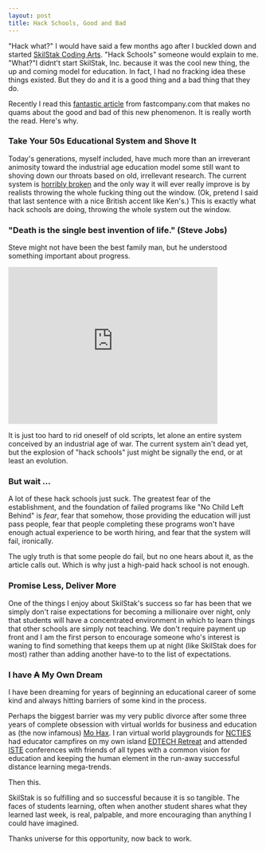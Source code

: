 ```yaml
---
layout: post
title: Hack Schools, Good and Bad
---
```


"Hack what?" I would have said a few months ago after I buckled
down and started [SkilStak Coding Arts][]. "Hack Schools" someone
would explain to me. "What?"I didnt't start SkilStak, Inc. because it was the cool new thing,
the up and coming model for education. In fact, I had no fracking
idea these things existed. But they do and it is a good thing and
a bad thing that they do.

Recently I read this [fantastic article][] from fastcompany.com that
makes no quams about the good and bad of this new phenomenon. It is
really worth the read. Here's why.

### Take Your 50s Educational System and Shove It

Today's generations, myself included, have much more than an irreverant
animosity toward the industrial age education model some still want to
shoving down our throats based on old, irrellevant research. The current
system is [horribly broken][] and the only way
it will ever really improve is by realists throwing the whole fucking
thing out the window. (Ok, pretend I said that last sentence with
a nice British accent like Ken's.) This is exactly what hack schools
are doing, throwing the whole system out the window.

### "Death is the single best invention of life." (Steve Jobs)

Steve might not have been the best family man, but he understood
something important about progress.

<p><iframe width="420" height="315" src="http://www.youtube.com/embed/-578Q4rb6wM" frameborder="0" allowfullscreen="allowfullscreen">buggy maruku</iframe></p>

It is just too hard to rid oneself of old scripts, let alone an entire
system conceived by an industrial age of war. The current system ain't
dead yet, but the explosion of "hack schools" just might be signally
the end, or at least an evolution.

### But wait ...

A lot of these hack schools just suck. The greatest fear of the
establishment, and the foundation of failed programs like "No Child
Left Behind" is *fear*, fear that somehow, those providing the
education will just pass people, fear that people completing these
programs won't have enough actual experience to be worth hiring, and
fear that the system will fail, ironically.

The ugly truth is that some people do fail, but no one hears about it,
as the article calls out. Which is why just a high-paid hack school is
not enough.

### Promise Less, Deliver More

One of the things I enjoy about SkilStak's success so far has been
that we simply don't raise expectations for becoming a millionaire
over night, only that students will have a concentrated environment in
which to learn things that other schools are simply not teaching. We
don't require payment up front and I am the first person to encourage
someone who's interest is waning to find something that keeps them up
at night (like SkilStak does for most) rather than adding another
have-to to the list of expectations.

### I have <s>A</s> My Own Dream

I have been dreaming for years of beginning an educational career of
some kind and always hitting barriers of some kind in the process.

Perhaps the biggest barrier was my very public divorce after some
three years of complete obsession with virtual worlds for business and
education as (the now infamous) [Mo Hax][]. I ran virtual world
playgrounds for [NCTIES][] had educator campfires on my own island
[EDTECH Retreat][] and attended [ISTE][] conferences with friends of
all types with a common vision for education and keeping the human
element in the run-away successful distance learning mega-trends.

Then this.

SkilStak is so fulfilling and so successful because it is so tangible.
The faces of students learning, often when another student shares what
they learned last week, is real, palpable, and more encouraging than
anything I could have imagined.

Thanks universe for this opportunity, now back to work.

[SkilStak Coding Arts]: http://skilstak.com
[fantastic article]: http://www.fastcompany.com/3023456/become-an-ios-developer-in-8-weeks-the-truth-about-hack-schools
[Mo Hax]: https://my.secondlife.com/mo.hax 
[ISTE]: https://www.iste.org/
[EDTECH Retreat]: http://www.flickr.com/groups/edtechretreat/
[NCTIES]: http://ncties.org
[horribly broken]: http://www.ted.com/talks/ken_robinson_how_to_escape_education_s_death_valley.html

